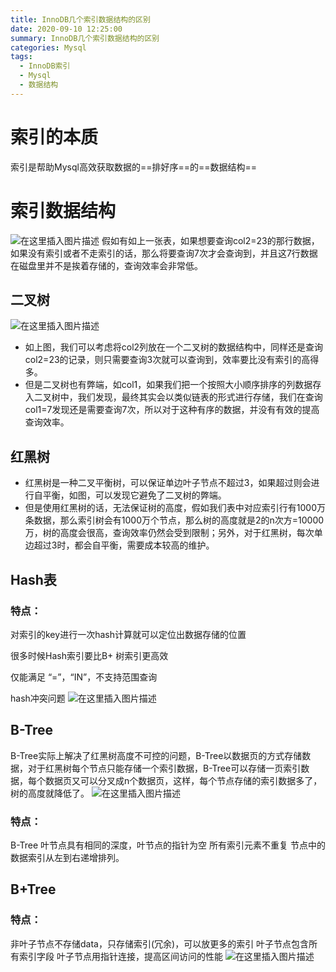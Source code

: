 ```yaml
---
title: InnoDB几个索引数据结构的区别
date: 2020-09-10 12:25:00
summary: InnoDB几个索引数据结构的区别
categories: Mysql
tags:
  - InnoDB索引
  - Mysql
  - 数据结构
---
```

# 索引的本质

索引是帮助Mysql高效获取数据的==排好序==的==数据结构==

# 索引数据结构
![在这里插入图片描述](https://img-blog.csdnimg.cn/20210628173241991.png)
假如有如上一张表，如果想要查询col2=23的那行数据，如果没有索引或者不走索引的话，那么将要查询7次才会查询到，并且这7行数据在磁盘里并不是挨着存储的，查询效率会非常低。

## 二叉树
![在这里插入图片描述](https://img-blog.csdnimg.cn/20210628173314654.png?x-oss-process=image/watermark,type_ZmFuZ3poZW5naGVpdGk,shadow_10,text_aHR0cHM6Ly9ibG9nLmNzZG4ubmV0L3dlaXhpbl80MDI0Mzg5NA==,size_16,color_FFFFFF,t_70)


- 如上图，我们可以考虑将col2列放在一个二叉树的数据结构中，同样还是查询col2=23的记录，则只需要查询3次就可以查询到，效率要比没有索引的高得多。
- 但是二叉树也有弊端，如col1，如果我们把一个按照大小顺序排序的列数据存入二叉树中，我们发现，最终其实会以类似链表的形式进行存储，我们在查询col1=7发现还是需要查询7次，所以对于这种有序的数据，并没有有效的提高查询效率。

## 红黑树

- 红黑树是一种二叉平衡树，可以保证单边叶子节点不超过3，如果超过则会进行自平衡，如图，可以发现它避免了二叉树的弊端。
- 但是使用红黑树的话，无法保证树的高度，假如我们表中对应索引行有1000万条数据，那么索引树会有1000万个节点，那么树的高度就是2的n次方=10000万，树的高度会很高，查询效率仍然会受到限制；另外，对于红黑树，每次单边超过3时，都会自平衡，需要成本较高的维护。

## Hash表

### 特点：

对索引的key进行一次hash计算就可以定位出数据存储的位置

很多时候Hash索引要比B+ 树索引更高效

仅能满足 “=”，“IN”，不支持范围查询

hash冲突问题
![在这里插入图片描述](https://img-blog.csdnimg.cn/20210628173402954.png?x-oss-process=image/watermark,type_ZmFuZ3poZW5naGVpdGk,shadow_10,text_aHR0cHM6Ly9ibG9nLmNzZG4ubmV0L3dlaXhpbl80MDI0Mzg5NA==,size_16,color_FFFFFF,t_70)

## B-Tree

B-Tree实际上解决了红黑树高度不可控的问题，B-Tree以数据页的方式存储数据，对于红黑树每个节点只能存储一个索引数据，B-Tree可以存储一页索引数据，每个数据页又可以分叉成n个数据页，这样，每个节点存储的索引数据多了，树的高度就降低了。
![在这里插入图片描述](https://img-blog.csdnimg.cn/20210628173424117.png?x-oss-process=image/watermark,type_ZmFuZ3poZW5naGVpdGk,shadow_10,text_aHR0cHM6Ly9ibG9nLmNzZG4ubmV0L3dlaXhpbl80MDI0Mzg5NA==,size_16,color_FFFFFF,t_70)

### 特点：

B-Tree
叶节点具有相同的深度，叶节点的指针为空
所有索引元素不重复
节点中的数据索引从左到右递增排列。

## B+Tree

### 特点：

非叶子节点不存储data，只存储索引(冗余)，可以放更多的索引
叶子节点包含所有索引字段
叶子节点用指针连接，提高区间访问的性能
![在这里插入图片描述](https://img-blog.csdnimg.cn/20210628173443567.png?x-oss-process=image/watermark,type_ZmFuZ3poZW5naGVpdGk,shadow_10,text_aHR0cHM6Ly9ibG9nLmNzZG4ubmV0L3dlaXhpbl80MDI0Mzg5NA==,size_16,color_FFFFFF,t_70)

## 
